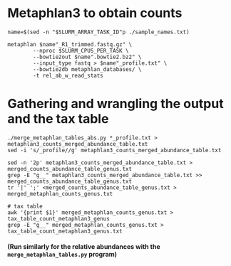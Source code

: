 # Metaphlan3 to obtain counts
```
name=$(sed -n "$SLURM_ARRAY_TASK_ID"p ./sample_names.txt)

metaphlan $name"_R1_trimmed.fastq.gz" \
        --nproc $SLURM_CPUS_PER_TASK \
        --bowtie2out $name".bowtie2.bz2" \
        --input_type fastq > $name"_profile.txt" \
        --bowtie2db metaphlan_databases/ \
        -t rel_ab_w_read_stats
```

# Gathering and wrangling the output and the tax table
```
./merge_metaphlan_tables_abs.py *_profile.txt > metaphlan3_counts_merged_abundance_table.txt
sed -i 's/_profile//g' metaphlan3_counts_merged_abundance_table.txt

sed -n '2p' metaphlan3_counts_merged_abundance_table.txt > merged_counts_abundance_table_genus.txt
grep -E "g__" metaphlan3_counts_merged_abundance_table.txt >> merged_counts_abundance_table_genus.txt
tr '|' ';' <merged_counts_abundance_table_genus.txt > merged_metaphlan_counts_genus.txt

# tax table
awk '{print $1}' merged_metaphlan_counts_genus.txt > tax_table_count_metaphlan3_genus
grep -E "g__" merged_metaphlan_counts_genus.txt > tax_table_count_metaphlan3_genus.txt
```


#### (Run similarly for the relative abundances with the `merge_metaphlan_tables.py` program)
